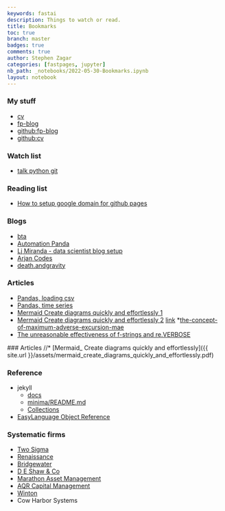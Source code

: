 ```yaml
---
keywords: fastai
description: Things to watch or read.
title: Bookmarks
toc: true
branch: master
badges: true
comments: true
author: Stephen Zagar
categories: [fastpages, jupyter]
nb_path: _notebooks/2022-05-30-Bookmarks.ipynb
layout: notebook
---
```


<!--
#################################################
### THIS FILE WAS AUTOGENERATED! DO NOT EDIT! ###
#################################################
# file to edit: _notebooks/2022-05-30-Bookmarks.ipynb
-->

<div class="container" id="notebook-container">
        
<div class="cell border-box-sizing text_cell rendered"><div class="inner_cell">
<div class="text_cell_render border-box-sizing rendered_html">
<h3 id="My-stuff">My stuff<a class="anchor-link" href="#My-stuff"> </a></h3><ul>
<li><a href="https://szagar.github.io/cv/">cv</a></li>
<li><a href="https://szagar.github.io/fp-blog/">fp-blog</a></li>
<li><a href="https://github.com/szagar/fp-blog/">github:fp-blog</a></li>
<li><a href="https://github.com/szagar/cv/">github:cv</a></li>
</ul>

</div>
</div>
</div>
<div class="cell border-box-sizing text_cell rendered"><div class="inner_cell">
<div class="text_cell_render border-box-sizing rendered_html">
<h3 id="Watch-list">Watch list<a class="anchor-link" href="#Watch-list"> </a></h3><ul>
<li><a href="https://www.youtube.com/watch?v=7sxUu-tYcIA">talk python git</a></li>
</ul>

</div>
</div>
</div>
<div class="cell border-box-sizing text_cell rendered"><div class="inner_cell">
<div class="text_cell_render border-box-sizing rendered_html">
<h3 id="Reading-list">Reading list<a class="anchor-link" href="#Reading-list"> </a></h3><ul>
<li><a href="https://dev.to/trentyang/how-to-setup-google-domain-for-github-pages-1p58">How to setup google domain for github pages</a></li>
</ul>

</div>
</div>
</div>
<div class="cell border-box-sizing text_cell rendered"><div class="inner_cell">
<div class="text_cell_render border-box-sizing rendered_html">
<h3 id="Blogs">Blogs<a class="anchor-link" href="#Blogs"> </a></h3><ul>
<li><a href="https://community.bettertraderacademy.com/home">bta</a></li>
<li><a href="https://automationpanda.com/">Automation Panda</a></li>
<li><a href="https://ljvmiranda921.github.io/notebook/2021/10/08/developing-on-windows/">Lj Miranda - data scientist blog setup</a></li>
<li><a href="https://www.youtube.com/c/ArjanCodes">Arjan Codes</a></li>
<li><a href="https://death.andgravity.com/">death.andgravity</a></li>
</ul>

</div>
</div>
</div>
<div class="cell border-box-sizing text_cell rendered"><div class="inner_cell">
<div class="text_cell_render border-box-sizing rendered_html">
<h3 id="Articles">Articles<a class="anchor-link" href="#Articles"> </a></h3><ul>
<li><a href="https://towardsdatascience.com/all-the-pandas-read-csv-you-should-know-to-speed-up-your-data-analysis-1e16fe1039f3">Pandas, loading csv</a></li>
<li><a href="https://adriangcoder.medium.com/pandas-tricks-and-tips-a7b87c3748ea">Pandas, time series</a></li>
<li><a href="pdfs/mermaid_create_diagrams_quickly_and_effortlessly.pdf">Mermaid Create diagrams quickly and effortlessly 1</a></li>
<li><a href="https://szagar.github.io/fp-blog/assets/pdfs/mermaid_create_diagrams_quickly_and_effortlessly.pdf">Mermaid Create diagrams quickly and effortlessly 2</a>    <a href="https://towardsdatascience.com/mermaid-create-diagrams-quickly-and-effortlessly-d236e23d6d58">link</a>
*<a href="https://www.dothefinancial.info/trading-systems/the-concept-of-maximum-adverse-excursion-mae.html">the-concept-of-maximum-adverse-excursion-mae</a></li>
<li><a href="https://death.andgravity.com/f-re">The unreasonable effectiveness of f‍-‍strings and re.VERBOSE</a></li>
</ul>

</div>
</div>
</div>### Articles
//* [Mermaid_ Create diagrams quickly and effortlessly]({{ site.url }}/assets/mermaid_create_diagrams_quickly_and_effortlessly.pdf)

<div class="cell border-box-sizing text_cell rendered"><div class="inner_cell">
<div class="text_cell_render border-box-sizing rendered_html">
<h3 id="Reference">Reference<a class="anchor-link" href="#Reference"> </a></h3><ul>
<li>jekyll<ul>
<li><a href="https://jekyllrb.com/docs/">docs</a></li>
<li><a href="https://github.com/jekyll/minima/blob/master/README.md">minima/README.md</a></li>
<li><a href="https://jekyllrb.com/docs/collections/">Collections</a></li>
</ul>
</li>
<li><a href="https://help.tradestation.com/10_00/eng/tsdevhelp/elobject/default/easylanguage_object_reference.htm">EasyLanguage Object Reference</a></li>
</ul>

</div>
</div>
</div>
<div class="cell border-box-sizing text_cell rendered"><div class="inner_cell">
<div class="text_cell_render border-box-sizing rendered_html">
<h3 id="Systematic-firms">Systematic firms<a class="anchor-link" href="#Systematic-firms"> </a></h3><ul>
<li><a href="https://www.twosigma.com/">Two Sigma</a></li>
<li><a href="https://www.rentec.com/">Renaissance</a></li>
<li><a href="https://www.bridgewater.com/">Bridgewater</a></li>
<li><a href="https://www.deshaw.com/">D E Shaw &amp; Co</a></li>
<li><a href="https://marathonfund.com/">Marathon Asset Management</a></li>
<li><a href="https://www.aqr.com/">AQR Capital Management</a></li>
<li><a href="https://www.winton.com/">Winton</a></li>
<li>Cow Harbor Systems</li>
</ul>

</div>
</div>
</div>
</div>
 

